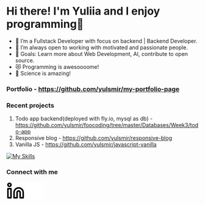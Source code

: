 # Hi there! I'm Yuliia and I enjoy programming👋
- 🌱 I’m a Fullstack Developer with focus on backend | Backend Developer.
- 👯 I’m always open to working with motivated and passionate people.
- 🥅 Goals: Learn more about Web Development, AI, contribute to open source.
- 😻 Programming is awesoooome!
- 🔬 Science is amazing!

### Portfolio - https://github.com/yulsmir/my-portfolio-page

### Recent projects
1. Todo app backend(deployed with fly.io, mysql as db) - https://github.com/yulsmir/foocoding/tree/master/Databases/Week3/todo-app
2. Responsive blog - https://github.com/yulsmir/responsive-blog
3. Vanilla JS - https://github.com/yulsmir/javascript-vanilla


[![My Skills](https://skillicons.dev/icons?i=js,html,css,mysql,docker,vscode,git,github)](https://skillicons.dev)

### Connect with me
[![website](./img/linkedin-light.svg)](https://linkedin.com/in/smirnovajuliar#gh-light-mode-only)
[![website](./img/linkedin-dark.svg)](https://linkedin.com/in/smirnovajulia#gh-dark-mode-only)
&nbsp;&nbsp;

